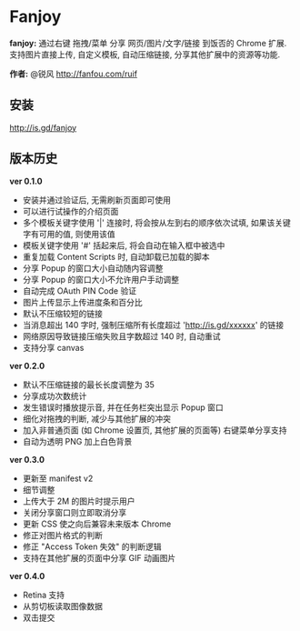 Fanjoy
======

**fanjoy:** 通过右键 拖拽/菜单 分享 网页/图片/文字/链接 到饭否的 Chrome 扩展. 支持图片直接上传, 自定义模板, 自动压缩链接, 分享其他扩展中的资源等功能.

**作者:** @锐风 http://fanfou.com/ruif

安装
--
http://is.gd/fanjoy

版本历史
----

**ver 0.1.0**
* 安装并通过验证后, 无需刷新页面即可使用
* 可以进行试操作的介绍页面
* 多个模板关键字使用 '|' 连接时, 将会按从左到右的顺序依次试填, 如果该关键字有可用的值, 则使用该值
* 模板关键字使用 '#' 括起来后, 将会自动在输入框中被选中
* 重复加载 Content Scripts 时, 自动卸载已加载的脚本
* 分享 Popup 的窗口大小自动随内容调整
* 分享 Popup 的窗口大小不允许用户手动调整
* 自动完成 OAuth PIN Code 验证
* 图片上传显示上传进度条和百分比
* 默认不压缩较短的链接
* 当消息超出 140 字时, 强制压缩所有长度超过 'http://is.gd/xxxxxx' 的链接
* 网络原因导致链接压缩失败且字数超过 140 时, 自动重试
* 支持分享 canvas

**ver 0.2.0**
* 默认不压缩链接的最长长度调整为 35
* 分享成功次数统计
* 发生错误时播放提示音, 并在任务栏突出显示 Popup 窗口
* 细化对拖拽的判断, 减少与其他扩展的冲突
* 加入非普通页面 (如 Chrome 设置页, 其他扩展的页面等) 右键菜单分享支持
* 自动为透明 PNG 加上白色背景

**ver 0.3.0**
* 更新至 manifest v2
* 细节调整
* 上传大于 2M 的图片时提示用户
* 关闭分享窗口则立即取消分享
* 更新 CSS 使之向后兼容未来版本 Chrome
* 修正对图片格式的判断
* 修正 "Access Token 失效" 的判断逻辑
* 支持在其他扩展的页面中分享 GIF 动画图片

**ver 0.4.0**
* Retina 支持
* 从剪切板读取图像数据
* 双击提交
